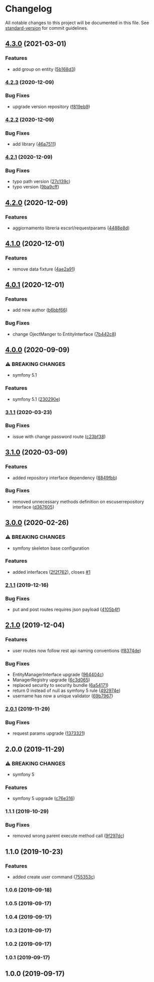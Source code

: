 # Changelog

All notable changes to this project will be documented in this file. See [standard-version](https://github.com/conventional-changelog/standard-version) for commit guidelines.

## [4.3.0](https://github.com/escsrl/user/compare/v4.2.3...v4.3.0) (2021-03-01)


### Features

* add group on entity ([5b168d3](https://github.com/escsrl/user/commit/5b168d38c1d7d8370e43d346cc934f5e35583882))

### [4.2.3](https://github.com/escsrl/user/compare/v4.2.2...v4.2.3) (2020-12-09)


### Bug Fixes

* upgrade version repository ([f819eb9](https://github.com/escsrl/user/commit/f819eb99b37a2e6b050c86d9e62720d24efec54c))

### [4.2.2](https://github.com/escsrl/user/compare/v4.2.1...v4.2.2) (2020-12-09)


### Bug Fixes

* add library ([46a7511](https://github.com/escsrl/user/commit/46a751156ed5202bb56b53106fabddbd2416fd47))

### [4.2.1](https://github.com/escsrl/user/compare/v4.2.0...v4.2.1) (2020-12-09)


### Bug Fixes

* typo path version ([27c139c](https://github.com/escsrl/user/commit/27c139c01ec385d31fda725180b27f0d6c9da214))
* typo version ([9ba9cff](https://github.com/escsrl/user/commit/9ba9cffc46d24fbaabaf54d30be90f912fda396d))

## [4.2.0](https://github.com/escsrl/user/compare/v4.1.2...v4.2.0) (2020-12-09)


### Features

* aggiornamento libreria escsrl/requestparams ([4488e8d](https://github.com/escsrl/user/commit/4488e8d20c358dc454d4221ce8cd4bdeb04fcf63))

## [4.1.0](https://github.com/escsrl/user/compare/v4.0.2...v4.1.0) (2020-12-01)


### Features

* remove data fixture ([4ae2a91](https://github.com/escsrl/user/commit/4ae2a911f044b498e8ca2980dc9f61fd936ea262))

## [4.0.1](https://github.com/escsrl/user/compare/v4.0.0...v4.1.0) (2020-12-01)


### Features

* add new author ([b6bbf66](https://github.com/escsrl/user/commit/b6bbf665efd8539c5df3c03873e40d4e7adc10e5))


### Bug Fixes

* change OjectManger to EntityInterface ([7b442c8](https://github.com/escsrl/user/commit/7b442c803adac5a8cc6ae605ec158fa294482b62))

## [4.0.0](https://github.com/escsrl/user/compare/v3.1.1...v4.0.0) (2020-09-09)


### ⚠ BREAKING CHANGES

* symfony 5.1

### Features

* symfony 5.1 ([230290e](https://github.com/escsrl/user/commit/230290e7362eaf11ed9af160a6088f12f893aaa1))

### [3.1.1](https://github.com/escsrl/user/compare/v3.1.0...v3.1.1) (2020-03-23)


### Bug Fixes

* issue with change password route ([c23bf38](https://github.com/escsrl/user/commit/c23bf38f26a9605c519ed29dab760bdf8348935c))

## [3.1.0](https://github.com/escsrl/user/compare/v3.0.0...v3.1.0) (2020-03-09)


### Features

* added repository interface dependency ([8849fbb](https://github.com/escsrl/user/commit/8849fbb2665a14eca5852499310471298eb8f4c3))


### Bug Fixes

* removed unnecessary methods definition on escuserrepository interface ([d367605](https://github.com/escsrl/user/commit/d3676059899a71fbaebe3043170f25e2dc3ace9e))

## [3.0.0](https://github.com/escsrl/user/compare/v2.1.1...v3.0.0) (2020-02-26)


### ⚠ BREAKING CHANGES

* symfony skeleton base configuration

### Features

* added interfaces ([2f2f762](https://github.com/escsrl/user/commit/2f2f762c82e6c20b816a84de28baa439f81f31ae)), closes [#1](https://github.com/escsrl/user/issues/1)

### [2.1.1](https://github.com/escsrl/user/compare/v2.1.0...v2.1.1) (2019-12-16)


### Bug Fixes

* put and post routes requires json payload ([4105b4f](https://github.com/escsrl/user/commit/4105b4f1dac8b02022554b87f25477a20db5fd5e))

## [2.1.0](https://github.com/escsrl/user/compare/v2.0.1...v2.1.0) (2019-12-04)


### Features

* user routes now follow rest api naming conventions ([f8374de](https://github.com/escsrl/user/commit/f8374de0bed00f3b50f9ee902a7e5ae2eea39e81))


### Bug Fixes

* EntityManagerInterface upgrade ([964404c](https://github.com/escsrl/user/commit/964404c65c7baf22de1f2973556b1f3f64147bf3))
* ManagerRegistry upgrade ([6c3d065](https://github.com/escsrl/user/commit/6c3d065325255160a045efb2dee3ecef98ac652e))
* replaced security to security bundle ([6a54171](https://github.com/escsrl/user/commit/6a541710ef3cbe219ae45a5bc4e6b15381ce7b02))
* return 0 instead of null as symfony 5 rule ([492974e](https://github.com/escsrl/user/commit/492974e19df1527e6d2d3d1943b6c85e5468d595))
* username has now a unique validator ([69b7967](https://github.com/escsrl/user/commit/69b796781003213381e479d91eea738c6a4f06b5))

### [2.0.1](https://github.com/escsrl/user/compare/v2.0.0...v2.0.1) (2019-11-29)


### Bug Fixes

* request params upgrade ([1373321](https://github.com/escsrl/user/commit/1373321094215d9f895acbdf969451e373cc7937))

## 2.0.0 (2019-11-29)


### ⚠ BREAKING CHANGES

* symfony 5

### Features

* symfony 5 upgrade ([c76e316](https://github.com/escsrl/user/commit/c76e3162e53f749f6f5055e7bab9d8b6bdee7986))

### 1.1.1 (2019-10-29)


### Bug Fixes

* removed wrong parent execute method call ([9f297dc](https://github.com/escsrl/user/commit/9f297dc7c90b2eb71da1a8d3b7ecfc49e266f1e5))

## 1.1.0 (2019-10-23)


### Features

* added create user command ([755353c](https://github.com/escsrl/user/commit/755353c7e847648d737606d4e6ea1e8d76c91cc9))

### 1.0.6 (2019-09-18)

### 1.0.5 (2019-09-17)

### 1.0.4 (2019-09-17)

### 1.0.3 (2019-09-17)

### 1.0.2 (2019-09-17)

### 1.0.1 (2019-09-17)

## 1.0.0 (2019-09-17)

